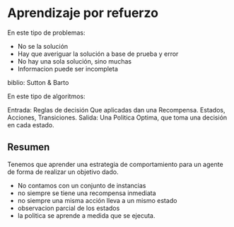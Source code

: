 # Aprendizaje por refuerzo

En este tipo de problemas:

- No se la solución
- Hay que averiguar la solución a base de prueba y error
- No hay una sola solución, sino muchas
- Informacion puede ser incompleta

biblio: Sutton & Barto

En este tipo de algoritmos:

Entrada: Reglas de decisión Que aplicadas dan una Recompensa. Estados, Acciones, Transiciones.
Salida: Una Politica Optima, que toma una decisión en cada estado.

## Resumen

Tenemos que aprender una estrategia de comportamiento para un agente de forma de realizar un objetivo dado.

- No contamos con un conjunto de instancias
- no siempre se tiene una recompensa inmediata
- no siempre una misma acción lleva a un mismo estado
- observacion parcial de los estados
- la politica se aprende a medida que se ejecuta.
